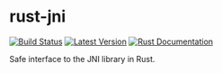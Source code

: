 # rust-jni

[![Build Status](https://travis-ci.org/Monnoroch/rust-jni.svg?branch=master)](https://travis-ci.org/Monnoroch/rust-jni)
[![Latest Version](https://img.shields.io/crates/v/rust-jni.svg)](https://crates.io/crates/rust-jni)
[![Rust Documentation](https://img.shields.io/badge/api-rustdoc-blue.svg)](https://docs.rs/rust-jni/)

Safe interface to the JNI library in Rust.
